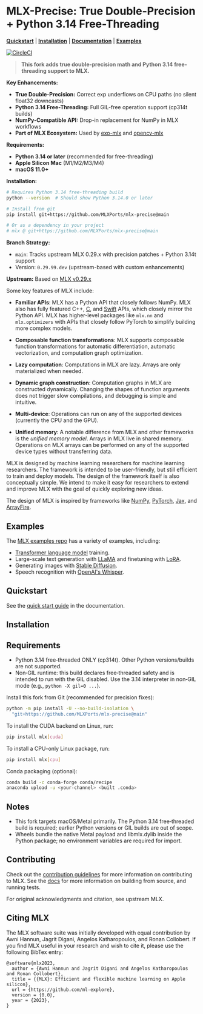 # MLX-Precise: True Double-Precision + Python 3.14 Free-Threading

[**Quickstart**](#quickstart) | [**Installation**](#installation) |
[**Documentation**](https://ml-explore.github.io/mlx/build/html/index.html) |
[**Examples**](#examples)

[![CircleCI](https://circleci.com/gh/ml-explore/mlx.svg?style=svg)](https://circleci.com/gh/ml-explore/mlx)

> **This fork adds true double-precision math and Python 3.14 free-threading support to MLX.**

**Key Enhancements:**
- **True Double-Precision:** Correct exp underflows on CPU paths (no silent float32 downcasts)
- **Python 3.14 Free-Threading:** Full GIL-free operation support (cp314t builds)
- **NumPy-Compatible API:** Drop-in replacement for NumPy in MLX workflows
- **Part of MLX Ecosystem:** Used by [exo-mlx](https://github.com/MLXPorts/exo-mlx) and [opencv-mlx](https://github.com/MLXPorts/opencv-mlx)

**Requirements:**
- **Python 3.14 or later** (recommended for free-threading)
- **Apple Silicon Mac** (M1/M2/M3/M4)
- **macOS 11.0+**

**Installation:**
```bash
# Requires Python 3.14 free-threading build
python --version  # Should show Python 3.14.0 or later

# Install from git
pip install git+https://github.com/MLXPorts/mlx-precise@main

# Or as a dependency in your project
# mlx @ git+https://github.com/MLXPorts/mlx-precise@main
```

**Branch Strategy:**
- `main`: Tracks upstream MLX 0.29.x with precision patches + Python 3.14t support
- Version: `0.29.99.dev` (upstream-based with custom enhancements)

**Upstream:** Based on [MLX v0.29.x](https://github.com/ml-explore/mlx/tree/v0.29.0)

Some key features of MLX include:

- **Familiar APIs**: MLX has a Python API that closely follows NumPy. MLX
   also has fully featured C++, [C](https://github.com/ml-explore/mlx-c), and
   [Swift](https://github.com/ml-explore/mlx-swift/) APIs, which closely mirror
   the Python API. MLX has higher-level packages like `mlx.nn` and
   `mlx.optimizers` with APIs that closely follow PyTorch to simplify building
   more complex models.

- **Composable function transformations**: MLX supports composable function
  transformations for automatic differentiation, automatic vectorization,
  and computation graph optimization.

- **Lazy computation**: Computations in MLX are lazy. Arrays are only
  materialized when needed.

- **Dynamic graph construction**: Computation graphs in MLX are constructed
  dynamically. Changing the shapes of function arguments does not trigger
  slow compilations, and debugging is simple and intuitive.

- **Multi-device**: Operations can run on any of the supported devices
  (currently the CPU and the GPU).

- **Unified memory**: A notable difference from MLX and other frameworks
  is the *unified memory model*. Arrays in MLX live in shared memory.
  Operations on MLX arrays can be performed on any of the supported
  device types without transferring data.

MLX is designed by machine learning researchers for machine learning
researchers. The framework is intended to be user-friendly, but still efficient
to train and deploy models. The design of the framework itself is also
conceptually simple. We intend to make it easy for researchers to extend and
improve MLX with the goal of quickly exploring new ideas.

The design of MLX is inspired by frameworks like
[NumPy](https://numpy.org/doc/stable/index.html),
[PyTorch](https://pytorch.org/), [Jax](https://github.com/google/jax), and
[ArrayFire](https://arrayfire.org/).

## Examples

The [MLX examples repo](https://github.com/ml-explore/mlx-examples) has a
variety of examples, including:

- [Transformer language model](https://github.com/ml-explore/mlx-examples/tree/main/transformer_lm) training.
- Large-scale text generation with
  [LLaMA](https://github.com/ml-explore/mlx-examples/tree/main/llms/llama) and
  finetuning with [LoRA](https://github.com/ml-explore/mlx-examples/tree/main/lora).
- Generating images with [Stable Diffusion](https://github.com/ml-explore/mlx-examples/tree/main/stable_diffusion).
- Speech recognition with [OpenAI's Whisper](https://github.com/ml-explore/mlx-examples/tree/main/whisper).

## Quickstart

See the [quick start
guide](https://ml-explore.github.io/mlx/build/html/usage/quick_start.html)
in the documentation.

## Installation

Requirements
------------
- Python 3.14 free‑threaded ONLY (cp314t). Other Python versions/builds are not supported.
- Non‑GIL runtime: this build declares free‑threaded safety and is intended to run with the GIL disabled.
  Use the 3.14 interpreter in non‑GIL mode (e.g., `python -X gil=0 ...`).

Install this fork from Git (recommended for precision fixes):

```bash
python -m pip install -U --no-build-isolation \
  "git+https://github.com/MLXPorts/mlx-precise@main"
```

To install the CUDA backend on Linux, run:

```bash
pip install mlx[cuda]
```

To install a CPU-only Linux package, run:

```bash
pip install mlx[cpu]
```

Conda packaging (optional):

```bash
conda build -c conda-forge conda/recipe
anaconda upload -u <your-channel> <built .conda>
```

Notes
-----
- This fork targets macOS/Metal primarily. The Python 3.14 free‑threaded build is required; earlier Python versions or GIL builds are out of scope.
- Wheels bundle the native Metal payload and libmlx.dylib inside the Python package; no environment variables are required for import.

## Contributing

Check out the [contribution guidelines](https://github.com/ml-explore/mlx/tree/main/CONTRIBUTING.md) for more information
on contributing to MLX. See the
[docs](https://ml-explore.github.io/mlx/build/html/install.html) for more
information on building from source, and running tests.

For original acknowledgments and citation, see upstream MLX.

## Citing MLX

The MLX software suite was initially developed with equal contribution by Awni
Hannun, Jagrit Digani, Angelos Katharopoulos, and Ronan Collobert. If you find
MLX useful in your research and wish to cite it, please use the following
BibTex entry:

```text
@software{mlx2023,
  author = {Awni Hannun and Jagrit Digani and Angelos Katharopoulos and Ronan Collobert},
  title = {{MLX}: Efficient and flexible machine learning on Apple silicon},
  url = {https://github.com/ml-explore},
  version = {0.0},
  year = {2023},
}
```
